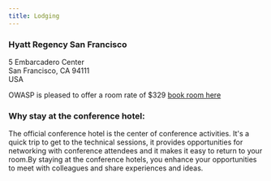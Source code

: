 ```yaml
---
title: Lodging
---
```



### Hyatt Regency San Francisco
5 Embarcadero Center<br>
San Francisco, CA 94111<br>
USA

OWASP is pleased to offer a room rate of $329 [book room here](#)

### Why stay at the conference hotel:

The official conference hotel is the center of conference activities. It's a quick trip to get to the technical sessions, it provides opportunities for networking with conference attendees and it makes it easy to return to your room.By staying at the conference hotels, you enhance your opportunities to meet with colleagues and share experiences and ideas. 
